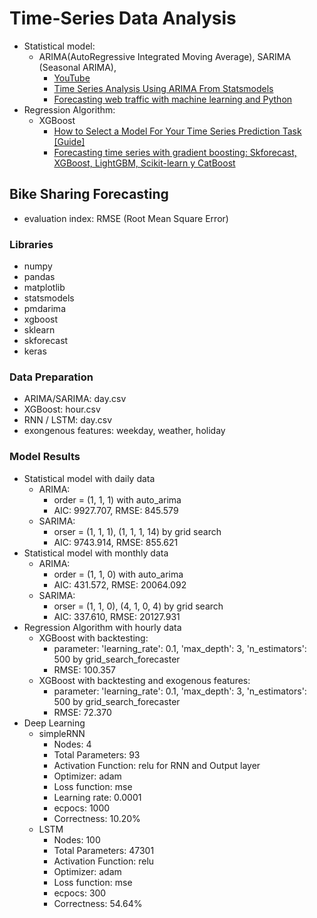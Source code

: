 # Time-Series Data Analysis
- Statistical model: 
    - ARIMA(AutoRegressive Integrated Moving Average), SARIMA (Seasonal ARIMA), 
        - [YouTube](https://www.youtube.com/watch?v=8FCDpFhd1zk)
        - [Time Series Analysis Using ARIMA From Statsmodels](https://www.nbshare.io/notebook/136553745/Time-Series-Analysis-Using-ARIMA-From-StatsModels/)
        - [Forecasting web traffic with machine learning and Python](https://www.cienciadedatos.net/documentos/py37-forecasting-web-traffic-machine-learning#Tuning-the-hyperparameters)
- Regression Algorithm: 
    - XGBoost
        - [How to Select a Model For Your Time Series Prediction Task [Guide]](https://neptune.ai/blog/select-model-for-time-series-prediction-task)
        - [Forecasting time series with gradient boosting: Skforecast, XGBoost, LightGBM, Scikit-learn y CatBoost](https://www.cienciadedatos.net/documentos/py39-forecasting-time-series-with-skforecast-xgboost-lightgbm-catboost)

## Bike Sharing Forecasting
- evaluation index: RMSE (Root Mean Square Error)
### Libraries
- numpy
- pandas
- matplotlib
- statsmodels
- pmdarima
- xgboost
- sklearn
- skforecast
- keras
### Data Preparation
- ARIMA/SARIMA: day.csv
- XGBoost: hour.csv
- RNN / LSTM: day.csv
- exongenous features: weekday, weather, holiday
### Model Results
- Statistical model with daily data
    - ARIMA: 
        - order = (1, 1, 1) with auto_arima
        - AIC: 9927.707, RMSE: 845.579
    - SARIMA: 
        - orser = (1, 1, 1), (1, 1, 1, 14) by grid search
        - AIC: 9743.914, RMSE: 855.621
- Statistical model with monthly data
    - ARIMA: 
        - order = (1, 1, 0) with auto_arima
        - AIC: 431.572, RMSE: 20064.092
    - SARIMA: 
        - orser = (1, 1, 0), (4, 1, 0, 4) by grid search
        - AIC: 337.610, RMSE: 20127.931
- Regression Algorithm with hourly data
    - XGBoost with backtesting:
        - parameter: 'learning_rate': 0.1, 'max_depth': 3, 'n_estimators': 500 by grid_search_forecaster
        - RMSE: 100.357
    - XGBoost with backtesting and exogenous features:
        - parameter: 'learning_rate': 0.1, 'max_depth': 3, 'n_estimators': 500 by grid_search_forecaster
        - RMSE: 72.370
- Deep Learning
    - simpleRNN
        - Nodes: 4
        - Total Parameters: 93
        - Activation Function: relu for RNN and Output layer
        - Optimizer: adam
        - Loss function: mse
        - Learning rate: 0.0001
        - ecpocs: 1000
        - Correctness: 10.20%
    - LSTM
        - Nodes: 100
        - Total Parameters: 47301
        - Activation Function: relu
        - Optimizer: adam
        - Loss function: mse
        - ecpocs: 300
        - Correctness: 54.64%